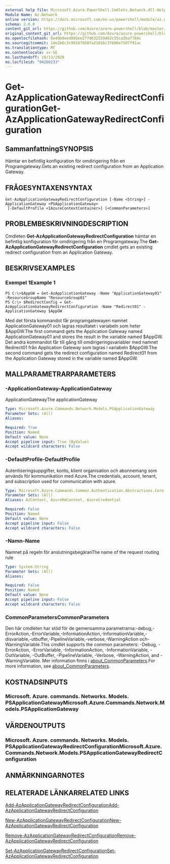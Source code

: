 ```yaml
---
external help file: Microsoft.Azure.PowerShell.Cmdlets.Network.dll-Help.xml
Module Name: Az.Network
online version: https://docs.microsoft.com/en-us/powershell/module/az.network/get-azapplicationgatewayredirectconfiguration
schema: 2.0.0
content_git_url: https://github.com/Azure/azure-powershell/blob/master/src/Network/Network/help/Get-AzApplicationGatewayRedirectConfiguration.md
original_content_git_url: https://github.com/Azure/azure-powershell/blob/master/src/Network/Network/help/Get-AzApplicationGatewayRedirectConfiguration.md
ms.openlocfilehash: 8a49bdeed095ee277d632559402c55ca3baf784c
ms.sourcegitcommit: 1de2b6c3c99197958fa2101bc37680e7507f91ac
ms.translationtype: MT
ms.contentlocale: sv-SE
ms.lasthandoff: 10/13/2020
ms.locfileid: "94260233"
---
```

# <span data-ttu-id="b0d16-101">Get-AzApplicationGatewayRedirectConfiguration</span><span class="sxs-lookup"><span data-stu-id="b0d16-101">Get-AzApplicationGatewayRedirectConfiguration</span></span>

## <span data-ttu-id="b0d16-102">Sammanfattning</span><span class="sxs-lookup"><span data-stu-id="b0d16-102">SYNOPSIS</span></span>
<span data-ttu-id="b0d16-103">Hämtar en befintlig konfiguration för omdirigering från en Programgateway.</span><span class="sxs-lookup"><span data-stu-id="b0d16-103">Gets an existing redirect configuration from an Application Gateway.</span></span>

## <span data-ttu-id="b0d16-104">FRÅGESYNTAXEN</span><span class="sxs-lookup"><span data-stu-id="b0d16-104">SYNTAX</span></span>

```
Get-AzApplicationGatewayRedirectConfiguration [-Name <String>] -ApplicationGateway <PSApplicationGateway>
 [-DefaultProfile <IAzureContextContainer>] [<CommonParameters>]
```

## <span data-ttu-id="b0d16-105">PROBLEMBESKRIVNING</span><span class="sxs-lookup"><span data-stu-id="b0d16-105">DESCRIPTION</span></span>
<span data-ttu-id="b0d16-106">Cmdleten **Get-AzApplicationGatewayRedirectConfiguration** hämtar en befintlig konfiguration för omdirigering från en Programgateway.</span><span class="sxs-lookup"><span data-stu-id="b0d16-106">The **Get-AzApplicationGatewayRedirectConfiguration** cmdlet gets an existing redirect configuration from an Application Gateway.</span></span>

## <span data-ttu-id="b0d16-107">BESKRIVS</span><span class="sxs-lookup"><span data-stu-id="b0d16-107">EXAMPLES</span></span>

### <span data-ttu-id="b0d16-108">Exempel 1</span><span class="sxs-lookup"><span data-stu-id="b0d16-108">Example 1</span></span>
```
PS C:\>$AppGW = Get-AzApplicationGateway -Name "ApplicationGateway01" -ResourceGroupName "ResourceGroup01"
PS C:\> $RedirectConfig = Get-AzApplicationGatewayRedirectConfiguration -Name "Redirect01" -ApplicationGateway $AppGW
```

<span data-ttu-id="b0d16-109">Med det första kommandot får programgatewayen namnet ApplicationGateway01 och lagras resultatet i variabeln som heter $AppGW.</span><span class="sxs-lookup"><span data-stu-id="b0d16-109">The first command gets the Application Gateway named ApplicationGateway01 and stores the result in the variable named $AppGW.</span></span>
<span data-ttu-id="b0d16-110">Det andra kommandot får till gång till omdirigeringsvariabler med namnet Redirect01 från Application Gateway som lagras i variabeln $AppGW.</span><span class="sxs-lookup"><span data-stu-id="b0d16-110">The second command gets the redirect configuration named Redirect01 from the Application Gateway stored in the variable named $AppGW.</span></span>

## <span data-ttu-id="b0d16-111">MALLPARAMETRAR</span><span class="sxs-lookup"><span data-stu-id="b0d16-111">PARAMETERS</span></span>

### <span data-ttu-id="b0d16-112">-ApplicationGateway</span><span class="sxs-lookup"><span data-stu-id="b0d16-112">-ApplicationGateway</span></span>
<span data-ttu-id="b0d16-113">ApplicationGateway</span><span class="sxs-lookup"><span data-stu-id="b0d16-113">The applicationGateway</span></span>

```yaml
Type: Microsoft.Azure.Commands.Network.Models.PSApplicationGateway
Parameter Sets: (All)
Aliases:

Required: True
Position: Named
Default value: None
Accept pipeline input: True (ByValue)
Accept wildcard characters: False
```

### <span data-ttu-id="b0d16-114">-DefaultProfile</span><span class="sxs-lookup"><span data-stu-id="b0d16-114">-DefaultProfile</span></span>
<span data-ttu-id="b0d16-115">Autentiseringsuppgifter, konto, klient organisation och abonnemang som används för kommunikation med Azure.</span><span class="sxs-lookup"><span data-stu-id="b0d16-115">The credentials, account, tenant, and subscription used for communication with azure.</span></span>

```yaml
Type: Microsoft.Azure.Commands.Common.Authentication.Abstractions.Core.IAzureContextContainer
Parameter Sets: (All)
Aliases: AzContext, AzureRmContext, AzureCredential

Required: False
Position: Named
Default value: None
Accept pipeline input: False
Accept wildcard characters: False
```

### <span data-ttu-id="b0d16-116">-Namn</span><span class="sxs-lookup"><span data-stu-id="b0d16-116">-Name</span></span>
<span data-ttu-id="b0d16-117">Namnet på regeln för anslutningsbegäran</span><span class="sxs-lookup"><span data-stu-id="b0d16-117">The name of the request routing rule</span></span>

```yaml
Type: System.String
Parameter Sets: (All)
Aliases:

Required: False
Position: Named
Default value: None
Accept pipeline input: False
Accept wildcard characters: False
```

### <span data-ttu-id="b0d16-118">CommonParameters</span><span class="sxs-lookup"><span data-stu-id="b0d16-118">CommonParameters</span></span>
<span data-ttu-id="b0d16-119">Den här cmdleten har stöd för de gemensamma parametrarna:-debug,-ErrorAction,-ErrorVariable,-InformationAction,-InformationVariable,-disvariable,-utbuffer,-PipelineVariable,-verbose,-WarningAction och-WarningVariable.</span><span class="sxs-lookup"><span data-stu-id="b0d16-119">This cmdlet supports the common parameters: -Debug, -ErrorAction, -ErrorVariable, -InformationAction, -InformationVariable, -OutVariable, -OutBuffer, -PipelineVariable, -Verbose, -WarningAction, and -WarningVariable.</span></span> <span data-ttu-id="b0d16-120">Mer information finns i [about_CommonParameters](http://go.microsoft.com/fwlink/?LinkID=113216).</span><span class="sxs-lookup"><span data-stu-id="b0d16-120">For more information, see [about_CommonParameters](http://go.microsoft.com/fwlink/?LinkID=113216).</span></span>

## <span data-ttu-id="b0d16-121">KOSTNADS</span><span class="sxs-lookup"><span data-stu-id="b0d16-121">INPUTS</span></span>

### <span data-ttu-id="b0d16-122">Microsoft. Azure. commands. Networks. Models. PSApplicationGateway</span><span class="sxs-lookup"><span data-stu-id="b0d16-122">Microsoft.Azure.Commands.Network.Models.PSApplicationGateway</span></span>

## <span data-ttu-id="b0d16-123">VÄRDEN</span><span class="sxs-lookup"><span data-stu-id="b0d16-123">OUTPUTS</span></span>

### <span data-ttu-id="b0d16-124">Microsoft. Azure. commands. Networks. Models. PSApplicationGatewayRedirectConfiguration</span><span class="sxs-lookup"><span data-stu-id="b0d16-124">Microsoft.Azure.Commands.Network.Models.PSApplicationGatewayRedirectConfiguration</span></span>

## <span data-ttu-id="b0d16-125">ANMÄRKNINGAR</span><span class="sxs-lookup"><span data-stu-id="b0d16-125">NOTES</span></span>

## <span data-ttu-id="b0d16-126">RELATERADE LÄNKAR</span><span class="sxs-lookup"><span data-stu-id="b0d16-126">RELATED LINKS</span></span>

[<span data-ttu-id="b0d16-127">Add-AzApplicationGatewayRedirectConfiguration</span><span class="sxs-lookup"><span data-stu-id="b0d16-127">Add-AzApplicationGatewayRedirectConfiguration</span></span>](./Add-AzApplicationGatewayRedirectConfiguration.md)

[<span data-ttu-id="b0d16-128">New-AzApplicationGatewayRedirectConfiguration</span><span class="sxs-lookup"><span data-stu-id="b0d16-128">New-AzApplicationGatewayRedirectConfiguration</span></span>](./New-AzApplicationGatewayRedirectConfiguration.md)

[<span data-ttu-id="b0d16-129">Remove-AzApplicationGatewayRedirectConfiguration</span><span class="sxs-lookup"><span data-stu-id="b0d16-129">Remove-AzApplicationGatewayRedirectConfiguration</span></span>](./Remove-AzApplicationGatewayRedirectConfiguration.md)

[<span data-ttu-id="b0d16-130">Set-AzApplicationGatewayRedirectConfiguration</span><span class="sxs-lookup"><span data-stu-id="b0d16-130">Set-AzApplicationGatewayRedirectConfiguration</span></span>](./Set-AzApplicationGatewayRedirectConfiguration.md)
